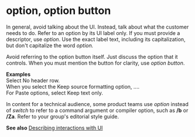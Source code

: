 # option, option button

In general, avoid talking about the UI. Instead, talk about what the customer needs to do. Refer to an option by its UI label only. If you must provide a descriptor, use *option*. Use the exact label text, including its capitalization, but don't capitalize the word *option.*

Avoid referring to the option button itself. Just discuss the option that it
controls. When you must mention the button for clarity, use *option button*.

**Examples**  
Select No header row.  
When you select the Keep source formatting option, ....  
For Paste options, select Keep text only.  

In content for a technical audience, some product teams use *option* instead of *switch* to refer to a command argument or compiler option, such as **/b** or **/Za**. Refer to your group's editorial style guide.  

**See also** [Describing interactions with UI](/style-guide/procedures-instructions/describing-interactions-with-ui)
